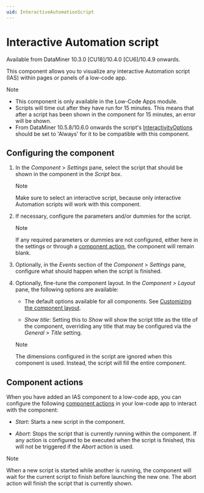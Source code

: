 ```yaml
---
uid: InteractiveAutomationScript
---
```


# Interactive Automation script

Available from DataMiner 10.3.0 [CU18]/10.4.0 [CU6]/10.4.9 onwards.<!-- RN 39969 -->

This component allows you to visualize any interactive Automation script (IAS) within pages or panels of a low-code app.

> [!NOTE]
>
> - This component is only available in the Low-Code Apps module.
> - Scripts will time out after they have run for 15 minutes. This means that after a script has been shown in the component for 15 minutes, an error will be shown.
> - From DataMiner 10.5.8/10.6.0 onwards the script's [InteractivityOptions](xref:Automation-InteractivityOptions) should be set to 'Always' for it to be compatible with this component.

## Configuring the component

1. In the *Component* > *Settings* pane, select the script that should be shown in the component in the *Script* box.

   > [!NOTE]
   > Make sure to select an interactive script, because only interactive Automation scripts will work with this component.

1. If necessary, configure the parameters and/or dummies for the script.

   > [!NOTE]
   > If any required parameters or dummies are not configured, either here in the settings or through a [component action](#component-actions), the component will remain blank.

1. Optionally, in the *Events* section of the *Component* > *Settings* pane, configure what should happen when the script is finished.

1. Optionally, fine-tune the component layout. In the *Component* > *Layout* pane, the following options are available:

   - The default options available for all components. See [Customizing the component layout](xref:Customize_Component_Layout).

   - *Show title*: Setting this to *Show* will show the script title as the title of the component, overriding any title that may be configured via the *General* > *Title* setting.

   > [!NOTE]
   > The dimensions configured in the script are ignored when this component is used. Instead, the script will fill the entire component.

## Component actions

When you have added an IAS component to a low-code app, you can configure the following [component actions](xref:LowCodeApps_event_config#executing-a-component-action) in your low-code app to interact with the component:

- *Start*: Starts a new script in the component.

- *Abort*: Stops the script that is currently running within the component. If any action is configured to be executed when the script is finished, this will not be triggered if the *Abort* action is used.

> [!NOTE]
> When a new script is started while another is running, the component will wait for the current script to finish before launching the new one. The abort action will finish the script that is currently shown.
